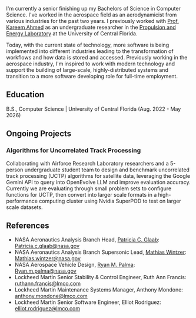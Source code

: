 I'm currently a senior finishing up my Bachelors of Science in Computer Science. I've worked in the aerospace field as an aerodynamicist from various industries for the past two years. I previously worked with [Prof. Kareem Ahmed](https://mae.ucf.edu/person/kareem-ahmed/) as an undergraduate researcher in the [Propulsion and Energy Laboratory](https://mae.ucf.edu/PERL/) at the University of Central Florida. 

Today, with the current state of technology, more software is being implemented into different industries leading to the transformation of workflows and how data is stored and accessed. Previously working in the aerospace industry, I'm inspired to work with modern technology and support the building of large-scale, highly-distributed systems and transition to a more software developing role for full-time employment. 

## Education
B.S., Computer Science | University of Central Florida (Aug. 2022 - May 2026)

## Ongoing Projects
### Algorithms for Uncorrelated Track Processing 
Collaborating with Airforce Research Laboratory researchers and a 5-person undergraduate student team to design and benchmark uncorrelated track processing (UCTP) algorithms for satellite data, leveraging the Google Gemini API to query into OpenEvolve LLM and improve evaluation accuracy. Currently we are evaluating through small problem sets to configure functions for UCTP, then convert into larger scale formats in a high-performance computing cluster using Nvidia SuperPOD to test on larger scale datasets.

## References
- NASA Aeronautics Analysis Branch Head, [Patricia C. Glaab](https://sacd.larc.nasa.gov/patricia-glaab/): Patricia.c.glaab@nasa.gov 
- NASA Aeronautics Analysis Branch Supersonic Lead, [Mathias Wintzer](https://sacd.larc.nasa.gov/asabteam/): Mathias.wintzer@nasa.gov
- NASA Aerospace Vehicle Design, [Ryan M. Palma](https://sacd.larc.nasa.gov/asabteam/): Ryan.m.palma@nasa.gov
- Lockheed Martin Senior Stability & Control Engineer, Ruth Ann Francis: ruthann.francis@lmco.com
- Lockheed Martin Maintenance Systems Manager, Anthony Mondone: anthony.mondone@lmco.com
- Lockheed Martin Senior Software Engineer, Elliot Rodriguez: elliot.rodriguez@lmco.com
